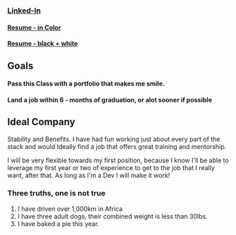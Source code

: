 ### [Linked-In](www.linkedin.com/in/wcole2222)

#### [Resume - in Color](/resume/CWres.pdf)
#### [Resume - black + white](/resume/CWresume.pdf)

## Goals

#### Pass this Class with a portfolio that makes me smile.

#### Land a job within 6 - months of graduation, or alot sooner if possible


## Ideal Company

Stability and Benefits.  I have had fun working just about every part of the stack and would Ideally find a job that offers great training and mentorship.

I will be very flexible towards my first position, because I know I'll be able to leverage my first year or two of experience to get to the job that I really want, after that.  As long as I'm a Dev I will make it work!





### Three truths, one is not true

1) I have driven over 1,000km in Africa
2) I have three adult dogs, their combined weight is less than 30lbs.
3) I have baked a pie this year.